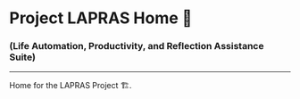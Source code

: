 # Project LAPRAS Home 🚧
### (Life Automation, Productivity, and Reflection Assistance Suite)
---

Home for the LAPRAS Project 🏗️.
